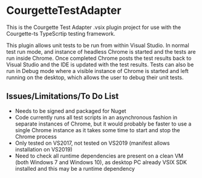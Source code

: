 # CourgetteTestAdapter
This is the Courgette Test Adapter .vsix plugin project for use with the Courgette-ts TypeScrtip testing framework.

This plugin allows unit tests to be run from within Visual Studio. In normal test run mode, and instance of headless Chrome is started and the tests are run inside Chrome. Once completed Chrome posts the test results back to Visual Studio and the IDE is updated with the test results. Tests can also be run in Debug mode where a visible instance of Chrome is started and left running on the desktop, which allows the user to debug their unit tests.

## Issues/Limitations/To Do List
* Needs to be signed and packaged for Nuget
* Code currently runs all test scripts in an asynchronous fashion in separate instances of Chrome, but it would probably be faster to use a single Chrome instance as it takes some time to start and stop the Chrome process
* Only tested on VS2017, not tested on VS2019 (manifest allows installation on VS2019)
* Need to check all runtime dependencies are present on a clean VM (both Windows 7 and Windows 10), as desktop PC already VSIX SDK installed and this may be a runtime dependency
